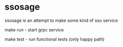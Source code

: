 # ssosage
ssosage is an attempt to make some kind of sso service

make run - start grpc service

make test - run functional tests (only happy path)
